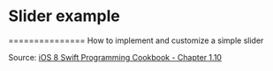 # Slider example
===============
How to implement and customize a simple slider


Source: [iOS 8 Swift Programming Cookbook - Chapter 1.10](http://goo.gl/pvRtI8)
